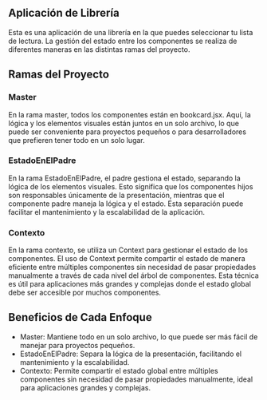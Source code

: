 ## Aplicación de Librería
Esta es una aplicación de una librería en la que puedes seleccionar tu lista de lectura. La gestión del estado entre los componentes se realiza de diferentes maneras en las distintas ramas del proyecto.

## Ramas del Proyecto
### Master
En la rama master, todos los componentes están en bookcard.jsx. Aquí, la lógica y los elementos visuales están juntos en un solo archivo, lo que puede ser conveniente para proyectos pequeños o para desarrolladores que prefieren tener todo en un solo lugar.

### EstadoEnElPadre
En la rama EstadoEnElPadre, el padre gestiona el estado, separando la lógica de los elementos visuales. Esto significa que los componentes hijos son responsables únicamente de la presentación, mientras que el componente padre maneja la lógica y el estado. Esta separación puede facilitar el mantenimiento y la escalabilidad de la aplicación.

### Contexto
En la rama contexto, se utiliza un Context para gestionar el estado de los componentes. El uso de Context permite compartir el estado de manera eficiente entre múltiples componentes sin necesidad de pasar propiedades manualmente a través de cada nivel del árbol de componentes. Esta técnica es útil para aplicaciones más grandes y complejas donde el estado global debe ser accesible por muchos componentes.



## Beneficios de Cada Enfoque
- Master: Mantiene todo en un solo archivo, lo que puede ser más fácil de manejar para proyectos pequeños.
- EstadoEnElPadre: Separa la lógica de la presentación, facilitando el mantenimiento y la escalabilidad.
- Contexto: Permite compartir el estado global entre múltiples componentes sin necesidad de pasar propiedades manualmente, ideal para aplicaciones grandes y complejas.
